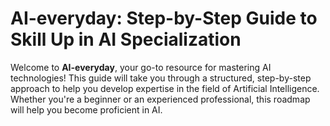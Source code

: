 # AI-everyday: Step-by-Step Guide to Skill Up in AI Specialization

Welcome to **AI-everyday**, your go-to resource for mastering AI technologies! This guide will take you through a structured, step-by-step approach to help you develop expertise in the field of Artificial Intelligence. Whether you're a beginner or an experienced professional, this roadmap will help you become proficient in AI.
